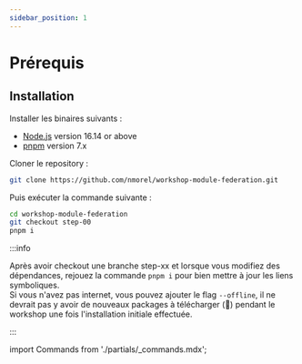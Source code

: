 ```yaml
---
sidebar_position: 1
---
```


# Prérequis

## Installation

Installer les binaires suivants :

- [Node.js](https://nodejs.org/en/download/) version 16.14 or above
- [pnpm](https://pnpm.io/installation) version 7.x

Cloner le repository :

```bash
git clone https://github.com/nmorel/workshop-module-federation.git
```

Puis exécuter la commande suivante :

```bash
cd workshop-module-federation
git checkout step-00
pnpm i
```

:::info

Après avoir checkout une branche step-xx et lorsque vous modifiez des dépendances, rejouez la commande `pnpm i` pour bien mettre à jour les liens symboliques.  
Si vous n'avez pas internet, vous pouvez ajouter le flag `--offline`, il ne devrait pas y avoir de nouveaux packages à télécharger (🤞) pendant le workshop une fois l'installation initiale effectuée.

:::

import Commands from './partials/\_commands.mdx';

<Commands />
